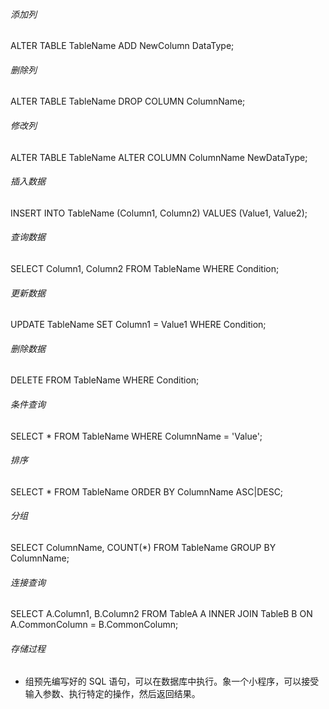###### 添加列

ALTER TABLE TableName ADD NewColumn DataType;

###### 删除列

ALTER TABLE TableName DROP COLUMN ColumnName;

###### 修改列

ALTER TABLE TableName ALTER COLUMN ColumnName NewDataType;

###### 插入数据

INSERT INTO TableName (Column1, Column2) VALUES (Value1, Value2);

###### 查询数据

SELECT Column1, Column2 FROM TableName WHERE Condition;

###### 更新数据

UPDATE TableName SET Column1 = Value1 WHERE Condition;

###### 删除数据

DELETE FROM TableName WHERE Condition;

###### 条件查询

SELECT * FROM TableName WHERE ColumnName = 'Value';

###### 排序

SELECT * FROM TableName ORDER BY ColumnName ASC|DESC;

###### 分组

SELECT ColumnName, COUNT(*) FROM TableName GROUP BY ColumnName;

###### 连接查询

SELECT A.Column1, B.Column2 
FROM TableA A
INNER JOIN TableB B ON A.CommonColumn = B.CommonColumn;

###### 存储过程

- 组预先编写好的 SQL 语句，可以在数据库中执行。象一个小程序，可以接受输入参数、执行特定的操作，然后返回结果。